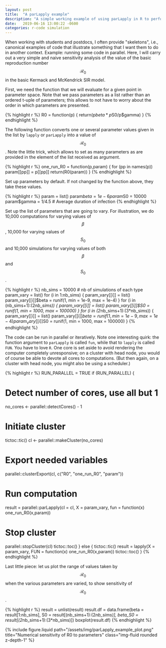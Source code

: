 ```yaml
---
layout: post
title:  "A parLapply example"
description: "A simple working example of using parLapply in R to perform a very basic sensitivity analysis (here, of a static function)."
date:   2019-06-16 13:00:22 -0600
categories: r-code simulation
---
```


When working with students and postdocs, I often provide "skeletons", i.e., canonical examples of code that illustrate something that I want them to do in another context. Example: running some code in parallel. Here, I will carry out a very simple and naive sensitivity analysis of the value of the basic reproduction number $$\mathcal{R}_0$$ in the basic Kermack and McKendrick SIR model.

First, we need the function that we will evaluate for a given point in parameter space. Note that we pass parameters as a list rather than an ordered t-uple of parameters; this allows to not have to worry about the order in which parameters are presented.

{% highlight r %}
R0 = function(p) {
  return(p$beta*p$S0/p$gamma)
}
{% endhighlight %}

The following function converts one or several parameter values given in the list by `lapply` or `parLapply` into a value of $$\mathcal{R}_0$$. Note the little trick, which allows to set as many parameters as are provided in the element of the list received as argument.

{% highlight r %}
one_run_R0 = function(p,param) {
  for (pp in names(p))
    param[[pp]] = p[[pp]]
  return(R0(param))
}
{% endhighlight %}

Set up parameters by default. If not changed by the function above, they take these values.

{% highlight r %}
param = list()
param$beta = 1e-6
param$S0 = 10000
param$gamma = 1/4.5 # Average duration of infection
{% endhighlight %}

Set up the list of parameters that are going to vary. For illustration, we do 10,000 computations for varying values of $$\beta$$, 10,000 for varying values of $$S_0$$ and 10,000 simulations for varying values of both $$\beta$$ and $$S_0$$.

{% highlight r %}
nb_sims = 10000 # nb of simulations of each type
param_vary = list()
for (i in 1:nb_sims) {
  param_vary[[i]] = list()
  param_vary[[i]]$beta = runif(1, min = 1e-9, max = 1e-4)
}
for (i in (nb_sims+1):(2*nb_sims)) {
  param_vary[[i]] = list()
  param_vary[[i]]$S0 = runif(1, min = 1000, max = 100000)
}
for (i in (2*nb_sims+1):(3*nb_sims)) {
  param_vary[[i]] = list()
  param_vary[[i]]$beta = runif(1, min = 1e-9, max = 1e-4)
  param_vary[[i]]$S0 = runif(1, min = 1000, max = 100000)
}
{% endhighlight %}

The code can be run in parallel or iteratively. Note one interesting quirk: the function argument to `parLapply` is called `fun`, while that to `lapply` is called `FUN`. You have to love `R`. One core is set aside to avoid rendering the computer completely unresponsive; on a cluster with head node, you would of course be able to devote all cores to computations. (But then again, on a cluster with head node, you might also be using a scheduler.)

{% highlight r %}
RUN_PARALLEL = TRUE
if (RUN_PARALLEL) {
  # Detect number of cores, use all but 1
  no_cores <- parallel::detectCores() - 1
  # Initiate cluster
  tictoc::tic()
  cl <- parallel::makeCluster(no_cores)
  # Export needed variables
  parallel::clusterExport(cl,
                c("R0",
                  "one_run_R0",
                  "param"))
  # Run computation
  result = parallel::parLapply(cl = cl, X = param_vary,
                               fun =  function(x) one_run_R0(x,param))
  # Stop cluster
  parallel::stopCluster(cl)
  tictoc::toc()
} else {
  tictoc::tic()
  result = lapply(X = param_vary,
                  FUN = function(x) one_run_R0(x,param))
  tictoc::toc()
}
{% endhighlight %}

Last little piece: let us plot the range of values taken by $$\mathcal{R}_0$$ when the various parameters are varied, to show sensitivity of $$\mathcal{R}_0$$.

{% highlight r %}
result = unlist(result)
result.df = data.frame(beta = result[1:nb_sims],
                       S0 = result[(nb_sims+1):(2*nb_sims)],
                       beta_S0 = result[(2*nb_sims+1):(3*nb_sims)])
boxplot(result.df)
{% endhighlight %}

<div class="row">
    <div class="col-sm mt-3 mt-md-0">
        {% include figure.liquid path="/assets/img/parLapply_example_plot.png" title="Numerical sensitivity of R0 to parameters" class="img-fluid rounded z-depth-1" %}
    </div>
</div>

